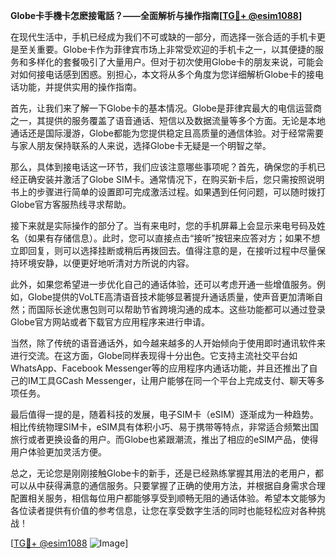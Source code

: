 **Globe卡手機卡怎麽接電話？——全面解析与操作指南[[TG💪+ @esim1088](https://t.me/s/esim1088)]**

在现代生活中，手机已经成为我们不可或缺的一部分，而选择一张合适的手机卡更是至关重要。Globe卡作为菲律宾市场上非常受欢迎的手机卡之一，以其便捷的服务和多样化的套餐吸引了大量用户。但对于初次使用Globe卡的朋友来说，可能会对如何接电话感到困惑。别担心，本文将从多个角度为您详细解析Globe卡的接电话功能，并提供实用的操作指南。

首先，让我们来了解一下Globe卡的基本情况。Globe是菲律宾最大的电信运营商之一，其提供的服务覆盖了语音通话、短信以及数据流量等多个方面。无论是本地通话还是国际漫游，Globe都能为您提供稳定且高质量的通信体验。对于经常需要与家人朋友保持联系的人来说，选择Globe卡无疑是一个明智之举。

那么，具体到接电话这一环节，我们应该注意哪些事项呢？首先，确保您的手机已经正确安装并激活了Globe SIM卡。通常情况下，在购买新卡后，您只需按照说明书上的步骤进行简单的设置即可完成激活过程。如果遇到任何问题，可以随时拨打Globe官方客服热线寻求帮助。

接下来就是实际操作的部分了。当有来电时，您的手机屏幕上会显示来电号码及姓名（如果有存储信息）。此时，您可以直接点击“接听”按钮来应答对方；如果不想立即回复，则可以选择挂断或稍后再拨回去。值得注意的是，在接听过程中尽量保持环境安静，以便更好地听清对方所说的内容。

此外，如果您希望进一步优化自己的通话体验，还可以考虑开通一些增值服务。例如，Globe提供的VoLTE高清语音技术能够显著提升通话质量，使声音更加清晰自然；而国际长途优惠包则可以帮助节省跨境沟通的成本。这些功能都可以通过登录Globe官方网站或者下载官方应用程序来进行申请。

当然，除了传统的语音通话外，如今越来越多的人开始倾向于使用即时通讯软件来进行交流。在这方面，Globe同样表现得十分出色。它支持主流社交平台如WhatsApp、Facebook Messenger等的应用程序内通话功能，并且还推出了自己的IM工具GCash Messenger，让用户能够在同一个平台上完成支付、聊天等多项任务。

最后值得一提的是，随着科技的发展，电子SIM卡（eSIM）逐渐成为一种趋势。相比传统物理SIM卡，eSIM具有体积小巧、易于携带等特点，非常适合频繁出国旅行或者更换设备的用户。而Globe也紧跟潮流，推出了相应的eSIM产品，使得用户体验更加灵活方便。

总之，无论您是刚刚接触Globe卡的新手，还是已经熟练掌握其用法的老用户，都可以从中获得满意的通信服务。只要掌握了正确的使用方法，并根据自身需求合理配置相关服务，相信每位用户都能够享受到顺畅无阻的通话体验。希望本文能够为各位读者提供有价值的参考信息，让您在享受数字生活的同时也能轻松应对各种挑战！

[[TG💪+ @esim1088](https://t.me/s/esim1088) ![Image](https://i.postimg.cc/4NQfJmqS/Snipaste-2025-05-13-00-14-12.png)]